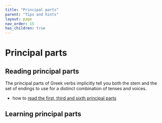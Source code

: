 ```yaml
---
title: "Principal parts"
parent: "Tips and hints"
layout: page
nav_order: 15
has_children: true
---
```


# Principal parts

## Reading principal parts

The principal parts of Greek verbs implicitly tell you both the stem and the set of endings to use for a distinct combination of tenses and voices.

- how to [read the first, third and sixth principal parts](./reading)


## Learning principal parts